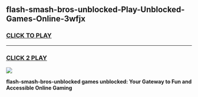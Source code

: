
## flash-smash-bros-unblocked-Play-Unblocked-Games-Online-3wfjx
<h3>
<a href="https://premium76.site?title=flash-smash-bros-unblocked&ref=25A">CLICK TO PLAY</a></h3>
<hr>

<h3>
<a href="https://premium76.site?title=flash-smash-bros-unblocked&ref=25A">CLICK 2 PLAY</a>
  
</h3>

<a href="https://premium76.site?title=flash-smash-bros-unblocked&ref=25A"><img src="https://clearcache.store/games.png"></a>


**flash-smash-bros-unblocked games unblocked: Your Gateway to Fun and Accessible Online Gaming**
